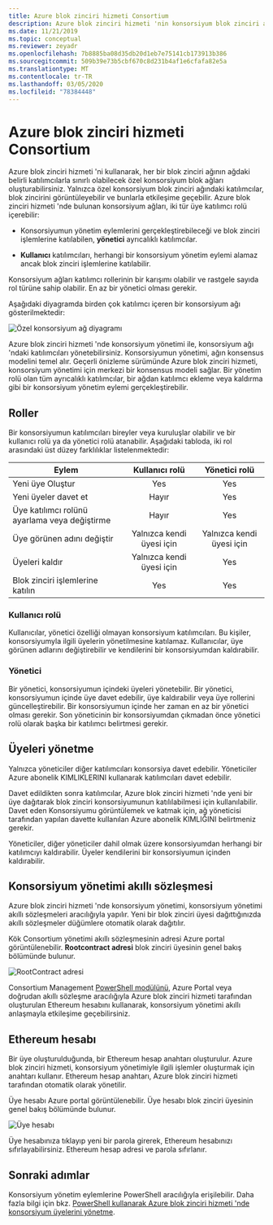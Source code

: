 ```yaml
---
title: Azure blok zinciri hizmeti Consortium
description: Azure blok zinciri hizmeti 'nin konsorsiyum blok zinciri ağlarını nasıl uyguladığı hakkında genel bakış.
ms.date: 11/21/2019
ms.topic: conceptual
ms.reviewer: zeyadr
ms.openlocfilehash: 7b8885ba08d35db20d1eb7e75141cb173913b386
ms.sourcegitcommit: 509b39e73b5cbf670c8d231b4af1e6cfafa82e5a
ms.translationtype: MT
ms.contentlocale: tr-TR
ms.lasthandoff: 03/05/2020
ms.locfileid: "78384448"
---
```

# <a name="azure-blockchain-service-consortium"></a>Azure blok zinciri hizmeti Consortium

Azure blok zinciri hizmeti 'ni kullanarak, her bir blok zinciri ağının ağdaki belirli katılımcılarla sınırlı olabilecek özel konsorsiyum blok ağları oluşturabilirsiniz. Yalnızca özel konsorsiyum blok zinciri ağındaki katılımcılar, blok zincirini görüntüleyebilir ve bunlarla etkileşime geçebilir. Azure blok zinciri hizmeti 'nde bulunan konsorsiyum ağları, iki tür üye katılımcı rolü içerebilir:

* Konsorsiyumun yönetim eylemlerini gerçekleştirebileceği ve blok zinciri işlemlerine katılabilen, **yönetici** ayrıcalıklı katılımcılar.

* **Kullanıcı** katılımcıları, herhangi bir konsorsiyum yönetim eylemi alamaz ancak blok zinciri işlemlerine katılabilir.

Konsorsiyum ağları katılımcı rollerinin bir karışımı olabilir ve rastgele sayıda rol türüne sahip olabilir. En az bir yönetici olması gerekir.

Aşağıdaki diyagramda birden çok katılımcı içeren bir konsorsiyum ağı gösterilmektedir:

![Özel konsorsiyum ağ diyagramı](./media/consortium/network-diagram.png)

Azure blok zinciri hizmeti 'nde konsorsiyum yönetimi ile, konsorsiyum ağı 'ndaki katılımcıları yönetebilirsiniz. Konsorsiyumun yönetimi, ağın konsensus modelini temel alır. Geçerli önizleme sürümünde Azure blok zinciri hizmeti, konsorsiyum yönetimi için merkezi bir konsensus modeli sağlar. Bir yönetim rolü olan tüm ayrıcalıklı katılımcılar, bir ağdan katılımcı ekleme veya kaldırma gibi bir konsorsiyum yönetim eylemi gerçekleştirebilir.

## <a name="roles"></a>Roller

Bir konsorsiyumun katılımcıları bireyler veya kuruluşlar olabilir ve bir kullanıcı rolü ya da yönetici rolü atanabilir. Aşağıdaki tabloda, iki rol arasındaki üst düzey farklılıklar listelenmektedir:

| Eylem | Kullanıcı rolü | Yönetici rolü
|--------|:----:|:------------:|
| Yeni üye Oluştur | Yes | Yes |
| Yeni üyeler davet et | Hayır | Yes |
| Üye katılımcı rolünü ayarlama veya değiştirme | Hayır | Yes |
| Üye görünen adını değiştir | Yalnızca kendi üyesi için | Yalnızca kendi üyesi için |
| Üyeleri kaldır | Yalnızca kendi üyesi için | Yes |
| Blok zinciri işlemlerine katılın | Yes | Yes |

### <a name="user-role"></a>Kullanıcı rolü

Kullanıcılar, yönetici özelliği olmayan konsorsiyum katılımcıları. Bu kişiler, konsorsiyumyla ilgili üyelerin yönetilmesine katılamaz. Kullanıcılar, üye görünen adlarını değiştirebilir ve kendilerini bir konsorsiyumdan kaldırabilir.

### <a name="administrator"></a>Yönetici

Bir yönetici, konsorsiyumun içindeki üyeleri yönetebilir. Bir yönetici, konsorsiyumun içinde üye davet edebilir, üye kaldırabilir veya üye rollerini güncelleştirebilir.
Bir konsorsiyumun içinde her zaman en az bir yönetici olması gerekir. Son yöneticinin bir konsorsiyumdan çıkmadan önce yönetici rolü olarak başka bir katılımcı belirtmesi gerekir.

## <a name="managing-members"></a>Üyeleri yönetme

Yalnızca yöneticiler diğer katılımcıları konsorsiya davet edebilir. Yöneticiler Azure abonelik KIMLIKLERINI kullanarak katılımcıları davet edebilir.

Davet edildikten sonra katılımcılar, Azure blok zinciri hizmeti 'nde yeni bir üye dağıtarak blok zinciri konsorsiyumunun katılılabilmesi için kullanılabilir. Davet eden Konsorsiyumu görüntülemek ve katmak için, ağ yöneticisi tarafından yapılan davette kullanılan Azure abonelik KIMLIĞINI belirtmeniz gerekir.

Yöneticiler, diğer yöneticiler dahil olmak üzere konsorsiyumdan herhangi bir katılımcıyı kaldırabilir. Üyeler kendilerini bir konsorsiyumun içinden kaldırabilir.

## <a name="consortium-management-smart-contract"></a>Konsorsiyum yönetimi akıllı sözleşmesi

Azure blok zinciri hizmeti 'nde konsorsiyum yönetimi, konsorsiyum yönetimi akıllı sözleşmeleri aracılığıyla yapılır. Yeni bir blok zinciri üyesi dağıttığınızda akıllı sözleşmeler düğümlere otomatik olarak dağıtılır.

Kök Consortium yönetimi akıllı sözleşmesinin adresi Azure portal görüntülenebilir. **Rootcontract adresi** blok zinciri üyesinin genel bakış bölümünde bulunur.

![RootContract adresi](./media/consortium/rootcontract-address.png)

Consortium Management [PowerShell modülünü](manage-consortium-powershell.md), Azure Portal veya doğrudan akıllı sözleşme aracılığıyla Azure blok zinciri hizmeti tarafından oluşturulan Ethereum hesabını kullanarak, konsorsiyum yönetimi akıllı anlaşmayla etkileşime geçebilirsiniz.

## <a name="ethereum-account"></a>Ethereum hesabı

Bir üye oluşturulduğunda, bir Ethereum hesap anahtarı oluşturulur. Azure blok zinciri hizmeti, konsorsiyum yönetimiyle ilgili işlemler oluşturmak için anahtarı kullanır. Ethereum hesap anahtarı, Azure blok zinciri hizmeti tarafından otomatik olarak yönetilir.

Üye hesabı Azure portal görüntülenebilir. Üye hesabı blok zinciri üyesinin genel bakış bölümünde bulunur.

![Üye hesabı](./media/consortium/member-account.png)

Üye hesabınıza tıklayıp yeni bir parola girerek, Ethereum hesabınızı sıfırlayabilirsiniz. Ethereum hesap adresi ve parola sıfırlanır.  

## <a name="next-steps"></a>Sonraki adımlar

Konsorsiyum yönetim eylemlerine PowerShell aracılığıyla erişilebilir. Daha fazla bilgi için bkz. [PowerShell kullanarak Azure blok zinciri hizmeti 'nde konsorsiyum üyelerini yönetme](manage-consortium-powershell.md).
